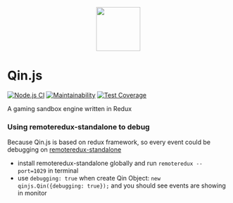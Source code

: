 <p align="center"><img height="100px" width="100px" src="https://raw.githubusercontent.com/TyrealGray/Qin.js/master/qin.png"></p>

# Qin.js
[![Node.js CI](https://github.com/TyrealGray/Qin.js/workflows/Node.js%20CI/badge.svg?branch=master)](https://github.com/TyrealGray/Qin.js/actions)
[![Maintainability](https://api.codeclimate.com/v1/badges/1821d05332d3649f6a02/maintainability)](https://codeclimate.com/github/TyrealGray/Qin.js/maintainability)
[![Test Coverage](https://api.codeclimate.com/v1/badges/1821d05332d3649f6a02/test_coverage)](https://codeclimate.com/github/TyrealGray/Qin.js/test_coverage)

A gaming sandbox engine written in Redux

### Using remoteredux-standalone to debug
Because Qin.js is based on redux framework, so every event could be debugging on [remoteredux-standalone](https://github.com/TyrealGray/remoteredux-standalone)
* install remoteredux-standalone globally and run `remoteredux --port=1029` in terminal
* use `debugging: true` when create Qin Object: `new qinjs.Qin({debugging: true});` and you should see events are showing in monitor 
